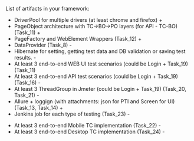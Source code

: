List of artifacts in your framework:
   - DriverPool for multiple drivers (at least chrome and firefox) +
   - PageObject architecture with TC->BO->PO layers (for API - TC-BO) (Task_11) +
   - PageFactory and WebElement Wrappers (Task_12) +
   - DataProvider (Task_8) - 
   - Hibernate for setting, getting test data and DB validation or saving test results. - 
   - At least 3 end-to-end WEB UI test scenarios (could be Login + Task_19) (Task_11)
   - At least 3 end-to-end API test scenarios (could be Login + Task_19) (Task_16) - 
   - At least 3 ThreadGroup in Jmeter (could be Login + Task_19) (Task_20, Task_21) -
   - Allure + loggign (with attachments: json for PTI and Screen for UI) (Task_13, Task_14) +
   - Jenkins job for each type of testing (Task_23) -

* At least 3 end-to-end Mobile TC implementation (Task_22) - 
* At least 3 end-to-end Desktop TC implementation (Task_24) -  